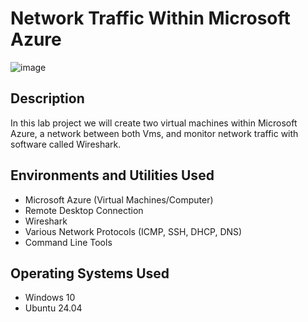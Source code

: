 # Network Traffic Within Microsoft Azure

![image](https://github.com/user-attachments/assets/a6ed1544-74af-4e77-96f3-88161dc76116)

<h2>Description</h2>
In this lab project we will create two virtual machines within Microsoft Azure, a network between both Vms, and monitor network traffic with software called Wireshark. 


<h2>Environments and Utilities Used</h2>

- Microsoft Azure (Virtual Machines/Computer)
- Remote Desktop Connection 
- Wireshark
- Various Network Protocols (ICMP, SSH, DHCP, DNS)
- Command Line Tools

<h2>Operating Systems Used </h2>

- Windows 10
- Ubuntu 24.04
